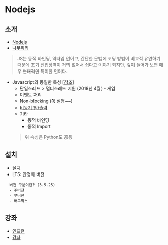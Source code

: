 # Nodejs

## 소개
  - [Nodejs](https://nodejs.org/ko/)
  - [나무위키](https://namu.wiki/w/Node.js)
  > JS는 동적 바인딩, 약타입 언어고, 간단한 문법에 코딩 방법이 비교적 유연하기 때문에 초기 진입장벽이 거의 없어서 쉽다고 이야기 되지만, 깊이 들어가 보면 매우 ~~변태적인~~ 특이한 언어다.

  - Javascript와 동일한 특성 [[참조](http://jayzzz.tistory.com/54)]
    - 단일스레드 > 멀티스레드 지원 (2018년 4월) - 게임
    - 이벤트 처리
    - Non-blocking (쭉 실행~~)
    - [비동기 입/출력](https://tech.peoplefund.co.kr/2017/08/02/non-blocking-asynchronous-concurrency.html)
    - 기타
        - 동적 바인딩
        - 동적 Import
    > 위 속성은 Python도 공통

## 설치
  - [설치](https://nodejs.org/ko/download/)
  - LTS: 안정화 버전
  ~~~
    버전 구분이란? (3.5.25)
    - 주버전
    - 부버전
    - 버그픽스
  ~~~

## 강좌
  - [인프런](https://www.inflearn.com/course/node-js-%EB%85%B8%EB%93%9C%EC%A0%9C%EC%9D%B4%EC%97%90%EC%8A%A4-%EA%B0%95%EC%A2%8C/)
  - [강좌](https://velopert.com/133)
